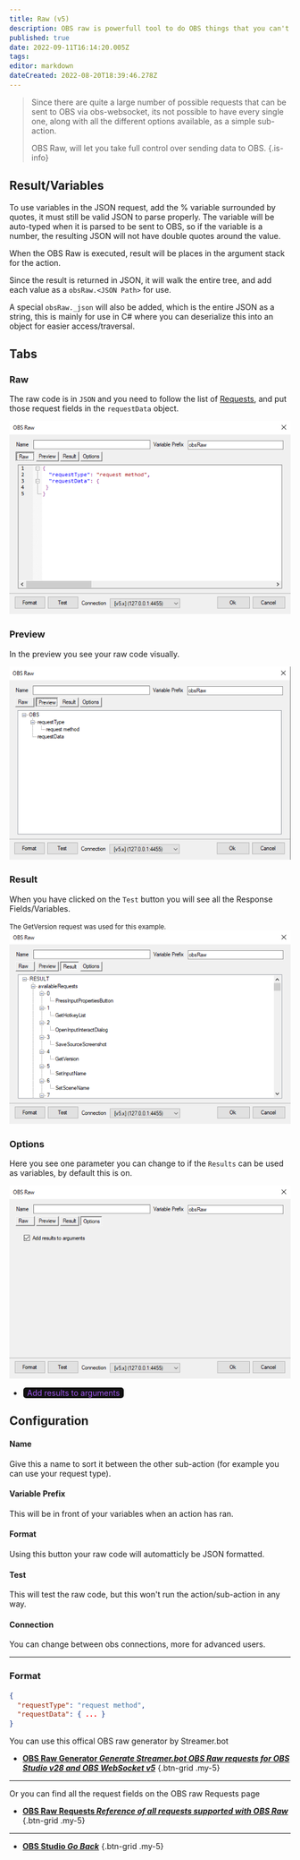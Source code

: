 ```yaml
---
title: Raw (v5)
description: OBS raw is powerfull tool to do OBS things that you can't do in regular sub-actions.
published: true
date: 2022-09-11T16:14:20.005Z
tags: 
editor: markdown
dateCreated: 2022-08-20T18:39:46.278Z
---
```


> Since there are quite a large number of possible requests that can be sent to OBS via obs-websocket, its not possible to have every single one, along with all the different options available, as a simple sub-action.
>
> OBS Raw, will let you take full control over sending data to OBS.
{.is-info}

## Result/Variables
To use variables in the JSON request, add the % variable surrounded by quotes, it must still be valid JSON to parse properly.  The variable will be auto-typed when it is parsed to be sent to OBS, so if the variable is a number, the resulting JSON will not have double quotes around the value.

When the OBS Raw is executed, result will be places in the argument stack for the action.

Since the result is returned in JSON, it will walk the entire tree, and add each value as a `obsRaw.<JSON Path>` for use.

A special `obsRaw._json` will also be added, which is the entire JSON as a string, this is mainly for use in C# where you can deserialize this into an object for easier access/traversal.

## Tabs
### Raw
The raw code is in `JSON` and you need to follow the list of [Requests](/en/Broadcasters/OBS/Requests), and put those request fields in the `requestData` object.

![obsraw-menu-raw-default.png](/broadcasters/obs/raw/raw/obsraw-menu-raw-default.png)

### Preview
In the preview you see your raw code visually.

![obsraw-menu-preview.png](/broadcasters/obs/raw/preview/obsraw-menu-preview.png)
### Result
When you have clicked on the `Test` button you will see all the Response Fields/Variables.

<small>The GetVersion request was used for this example.</small>
![obsraw-menu-result-request-getversion.png](/broadcasters/obs/raw/result/obsraw-menu-result-request-getversion.png)
### Options
Here you see one parameter you can change to if the `Results` can be used as variables, by default this is on.

![obsraw-menu-options.png](/broadcasters/obs/raw/options/obsraw-menu-options.png)
- <span class="mdi mdi-checkbox-marked" style="color: #A158EE; background-color: #111111; padding: 1px 7px 1px 7px; margin: 0px 1px 0px 1px; border-radius: 5px;"> Add results to arguments</span>

## Configuration
#### Name
Give this a name to sort it between the other sub-action (for example you can use your request type).

#### Variable Prefix
This will be in front of your variables when an action has ran.

#### Format
Using this button your raw code will automatticly be JSON formatted.

#### Test
This will test the raw code, but this won't run the action/sub-action in any way.

#### Connection
You can change between obs connections, more for advanced users.

***

### Format
```json
{
  "requestType": "request method",
  "requestData": { ... }
}
```
You can use this offical OBS raw generator by Streamer.bot
- [<i class="mdi mdi-application text--obs"></i>**OBS Raw Generator *Generate Streamer.bot OBS Raw requests for OBS Studio v28 and OBS WebSocket v5***](/en/Broadcasters/OBS/Requests)
{.btn-grid .my-5}

---

Or you can find all the request fields on the OBS raw Requests page
- [<i class="mdi mdi-frequently-asked-questions text--obs"></i>**OBS Raw Requests *Reference of all requests supported with OBS Raw***](/en/Broadcasters/OBS/Requests)
{.btn-grid .my-5}

---

- [<i class="mdi mdi-chevron-left"></i> **OBS Studio *Go Back***](/en/Sub-Actions/OBS)
{.btn-grid .my-5}